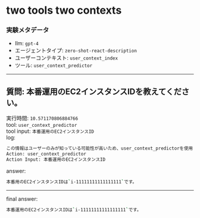 
two tools two contexts
======================
  

### 実験メタデータ
  

- llm: `gpt-4`
- エージェントタイプ: `zero-shot-react-description`
- ユーザーコンテキスト: `user_context_index`
- ツール: `user_context_predictor`
  
  
---  

## 質問: 本番運用のEC2インスタンスIDを教えてください。
  
実行時間: `10.571170806884766`  
tool: `user_context_predictor`  
tool input: `本番運用のEC2インスタンスID`  
log:

```bash
この情報はユーザーのみが知っている可能性が高いため、user_context_predictorを使用して情報を取得する必要があります。
Action: user_context_predictor
Action Input: 本番運用のEC2インスタンスID
```  
answer: 

```bash
本番用のEC2インスタンスIDは`i-11111111111111111`です。
```  
  
---  
  
final answer:

```bash
本番運用のEC2インスタンスIDは`i-11111111111111111`です。
```  

